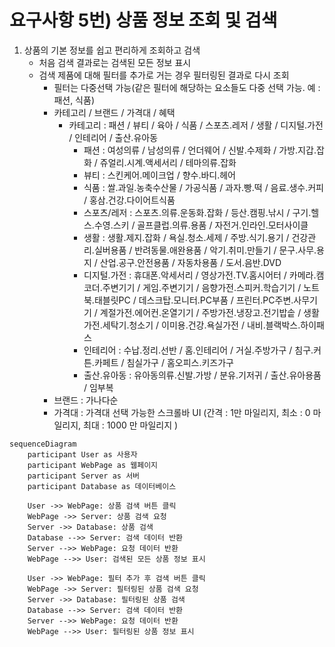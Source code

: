 # 요구사항 5번) 상품 정보 조회 및 검색

1. 상품의 기본 정보를 쉽고 편리하게 조회하고 검색
    - 처음 검색 결과로는 검색된 모든 정보 표시
    - 검색 제품에 대해 필터를 추가로 거는 경우 필터링된 결과로 다시 조회
        - 필터는 다중선택 가능(같은 필터에 해당하는 요소들도 다중 선택 가능. 예 : 패션, 식품)
        - 카테고리 / 브랜드 / 가격대 / 혜택
            - 카테고리 : 패션 / 뷰티 / 육아 / 식품 / 스포츠.레저 / 생활 / 디지털.가전 / 인테리어 / 출산.유아동
                - 패션 : 여성의류 / 남성의류 / 언더웨어 / 신발.수제화 / 가방.지갑.잡화 / 쥬얼리.시계.액세서리 / 테마의류.잡화
                - 뷰티 : 스킨케어.메이크업 / 향수.바디.헤어
                - 식품 : 쌀.과일.농축수산물 / 가공식품 / 과자.빵.떡 / 음료.생수.커피 / 홍삼.건강.다이어트식품
                - 스포츠/레저 : 스포츠.의류.운동화.잡화 / 등산.캠핑.낚시 / 구기.헬스.수영.스키 / 골프클럽.의류.용품 / 자전거.인라인.모터사이클
                - 생활 : 생활.제지.잡화 / 욕실.청소.세제 / 주방.식기.용기 / 건강관리.실버용품 / 반려동물.애완용품 / 악기.취미.만들기 / 문구.사무.용지 / 산업.공구.안전용품 /
                  자동차용품 / 도서.음반.DVD
                - 디지털.가전 : 휴대폰.악세서리 / 영상가전.TV.홈시어터 / 카메라.캠코더.주변기기 / 게임.주변기기 / 음향가전.스피커.학습기기 / 노트북.태블릿PC /
                  데스크탑.모니터.PC부품 / 프린터.PC주변.사무기기 / 계절가전.에어컨.온열기기 / 주방가전.냉장고.전기밥솥 / 생활가전.세탁기.청소기 / 이미용.건강.욕실가전 /
                  내비.블랙박스.하이패스
                - 인테리어 : 수납.정리.선반 / 홈.인테리어 / 거실.주방가구 / 침구.커튼.카페트 / 침실가구 / 홈오피스.키즈가구
                - 출산.유아동 : 유아동의류.신발.가방 / 분유.기저귀 / 출산.유아용품 / 임부복
        - 브랜드 : 가나다순
        - 가격대 : 가격대 선택 가능한 스크롤바 UI (간격 : 1만 마일리지, 최소 : 0 마일리지, 최대 : 1000 만 마일리지 )

```mermaid
sequenceDiagram
    participant User as 사용자
    participant WebPage as 웹페이지
    participant Server as 서버
    participant Database as 데이터베이스

    User ->> WebPage: 상품 검색 버튼 클릭
    WebPage ->> Server: 상품 검색 요청
    Server ->> Database: 상품 검색
    Database -->> Server: 검색 데이터 반환
    Server -->> WebPage: 요청 데이터 반환
    WebPage -->> User: 검색된 모든 상품 정보 표시

    User ->> WebPage: 필터 추가 후 검색 버튼 클릭
    WebPage ->> Server: 필터링된 상품 검색 요청
    Server ->> Database: 필터링된 상품 검색
    Database -->> Server: 검색 데이터 반환
    Server -->> WebPage: 요청 데이터 반환
    WebPage -->> User: 필터링된 상품 정보 표시
```